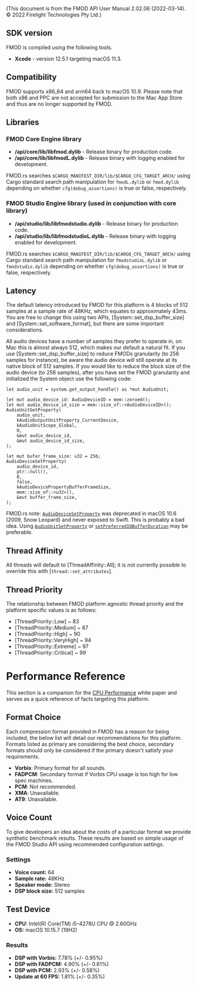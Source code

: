 (This document is from the FMOD API User Manual 2.02.06 (2022-03-14).
 &copy; 2022 Firelight Technologies Pty Ltd.)

## SDK version

FMOD is compiled using the following tools.

- **Xcode** - version 12.5.1 targeting macOS 11.3.

## Compatibility

FMOD supports x86_64 and arm64 back to macOS 10.9. Please note that both x86 and
PPC are not accepted for submission to the Mac App Store and thus are no longer
supported by FMOD.

## Libraries

### FMOD Core Engine library

- **/api/core/lib/libfmod.dylib** - Release binary for production code.
- **/api/core/lib/libfmodL.dylib** - Release binary with logging enabled for
  development.

FMOD.rs searches `$CARGO_MANIFEST_DIR/lib/$CARGO_CFG_TARGET_ARCH/` using Cargo
standard search path manipulation for `fmodL.dylib` or `fmod.dylib` depending on
whether `cfg(debug_assertions)` is true or false, respectively.

### FMOD Studio Engine library (used in conjunction with core library)

 - **/api/studio/lib/libfmodstudio.dylib** - Release binary for production code.
 - **/api/studio/lib/libfmodstudioL.dylib** - Release binary with logging
   enabled for development.

FMOD.rs searches `$CARGO_MANIFEST_DIR/lib/$CARGO_CFG_TARGET_ARCH/` using Cargo
standard search path manipulation for `fmodstudioL.dylib` or `fmodstudio.dylib`
depending on whether `cfg(debug_assertions)` is true or false, respectively.

## Latency

The default latency introduced by FMOD for this platform is 4 blocks of 512
samples at a sample rate of 48KHz, which equates to approximately 43ms. You are
free to change this using two APIs, [System::set_dsp_buffer_size] and
[System::set_software_format], but there are some important considerations.

All audio devices have a number of samples they prefer to operate in, on Mac
this is almost always 512, which makes our default a natural fit. If you use
[System::set_dsp_buffer_size] to reduce FMODs granularity (to 256 samples for
instance), be aware the audio device will still operate at its native block of
512 samples. If you would like to reduce the block size of the audio device (to
256 samples), after you have set the FMOD granularity and initialized the System
object use the following code:

```rust,ignore
let audio_unit = system.get_output_handle() as *mut AudioUnit;

let mut audio_device_id: AudioDeviceID = mem::zeroed();
let mut audio_device_id_size = mem::size_of::<AudioDeviceID>();
AudioUnitGetProperty(
    audio_unit,
    kAudioOutputUnitProperty_CurrentDevice,
    kAudioUnitScope_Global,
    0,
    &mut audio_device_id,
    &mut audio_device_id_size,
);

let mut bufer_frame_size: u32 = 256;
AudioDeviceSetProperty(
    audio_device_id,
    ptr::null(),
    0,
    false,
    kAudioDevicePropertyBufferFrameSize,
    mem::size_of::<u32>(),
    &mut buffer_frame_size,
);
```

FMOD.rs note: [`AudioDeviceSetProperty`] was deprecated in macOS 10.6 (2009,
Snow Leopard) and never exposed to Swift. This is probably a bad idea. Using
[`AudioUnitSetProperty`] or [`setPreferredIOBufferDuration`] may be preferable.

[`AudioDeviceSetProperty`]: https://developer.apple.com/documentation/coreaudio/1580742-audiodevicesetproperty?language=objc
[`AudioUnitSetProperty`]: https://developer.apple.com/documentation/audiotoolbox/1440371-audiounitsetproperty/
[`setPreferredIOBufferDuration`]: https://developer.apple.com/documentation/avfaudio/avaudiosession/1616589-setpreferrediobufferduration

## Thread Affinity

All threads will default to [ThreadAffinity::All]; it is not currently possible
to override this with [`thread::set_attributes`].

## Thread Priority

The relationship between FMOD platform agnostic thread priority and the platform specific values is as follows:

- [ThreadPriority::Low]       ~ 83
- [ThreadPriority::Medium]    ~ 87
- [ThreadPriority::High]      ~ 90
- [ThreadPriority::VeryHigh]  ~ 94
- [ThreadPriority::Extreme]   ~ 97
- [ThreadPriority::Critical]  ~ 99

# Performance Reference

This section is a companion for the [CPU Performance] white paper and serves as
a quick reference of facts targeting this platform.

[CPU Performance]: https://fmod.com/resources/documentation-api?version=2.02&page=white-papers-cpu-performance.html

## Format Choice

Each compression format provided in FMOD has a reason for being included, the
below list will detail our recommendations for this platform. Formats listed as
primary are considering the best choice, secondary formats should only be
considered if the primary doesn't satisfy your requirements.

- **Vorbis**: Primary format for all sounds.
- **FADPCM**: Secondary format if Vorbis CPU usage is too high for low spec machines.
- **PCM**: Not recommended.
- **XMA**: Unavailable.
- **AT9**: Unavailable.

## Voice Count

To give developers an idea about the costs of a particular format we provide
synthetic benchmark results. These results are based on simple usage of the FMOD
Studio API using recommended configuration settings.

### Settings

- **Voice count:** 64
- **Sample rate:** 48KHz
- **Speaker mode:** Stereo
- **DSP block size:** 512 samples

## Test Device

- **CPU:** Intel(R) Core(TM) i5-4278U CPU @ 2.60GHz
- **OS:** macOS 10.15.7 (19H2)

### Results

- **DSP with Vorbis:** 7.78% (+/- 0.95%)
- **DSP with FADPCM:** 4.90% (+/- 0.61%)
- **DSP with PCM:** 2.93% (+/- 0.58%)
- **Update at 60 FPS:** 1.81% (+/- 0.35%)
